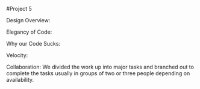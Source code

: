 #Project 5

Design Overview:

Elegancy of Code:

Why our Code Sucks:

Velocity:

Collaboration: We divided the work up into major tasks and branched out to complete the tasks usually in groups of two or three people depending on availability.
